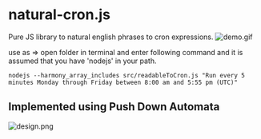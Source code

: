 # natural-cron.js
Pure JS library to natural english phrases to cron expressions.
![demo.gif](https://raw.githubusercontent.com/darkeyedevelopers/natural-cron.js/blob/master/resources/demo.gif)

use as => open folder in terminal and enter following command and it is assumed that you have 'nodejs' in your path. 
    
    nodejs --harmony_array_includes src/readableToCron.js "Run every 5 minutes Monday through Friday between 8:00 am and 5:55 pm (UTC)"


## Implemented using Push Down Automata
![design.png](https://raw.githubusercontent.com/darkeyedevelopers/natural-cron.js/blob/master/resources/design.png)
